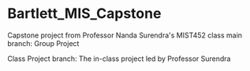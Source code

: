 # Bartlett_MIS_Capstone
Capstone project from Professor Nanda Surendra's MIST452 class
main branch: Group Project

Class Project branch: The in-class project led by Professor Surendra
